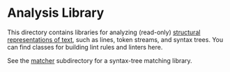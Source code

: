 # Analysis Library

<!--*
freshness: { owner: 'hzeller' reviewed: '2020-10-04' }
*-->

This directory contains libraries for analyzing (read-only)
[structural representations of text](../text), such as lines, token streams, and
syntax trees. You can find classes for building lint rules and linters here.

See the [matcher](matcher) subdirectory for a syntax-tree matching library.
